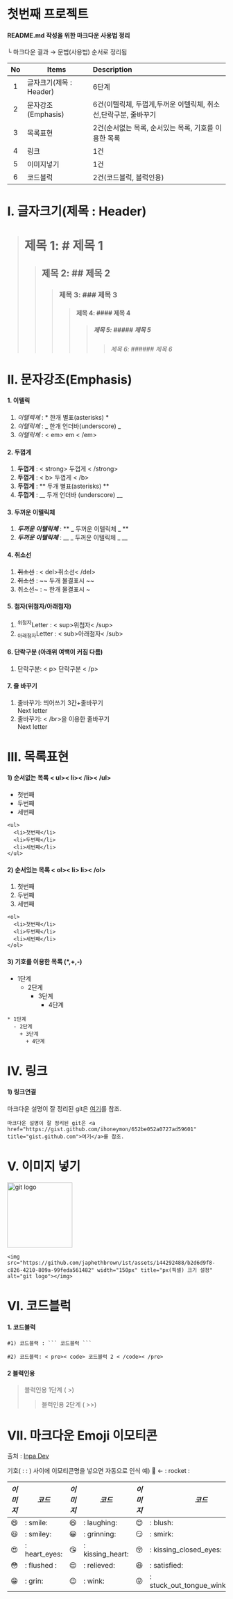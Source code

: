# 첫번째 프로젝트
#### README.md 작성을 위한 마크다운 사용법 정리
└ 마크다운 결과 → 문법(사용법) 순서로 정리됨

|No|Items|Description|
|:--:|--|:--|
| 1 | 글자크기(제목 : Header) | 6단계 |
| 2 | 문자강조(Emphasis) | 6건(이텔릭체, 두껍게,두꺼운 이텔릭체, 취소선,단락구분, 줄바꾸기 |
| 3 | 목록표현 | 2건(순서없는 목록, 순서있는 목록, 기호를 이용한 목록 |
| 4 | 링크 | 1건 |
| 5 | 이미지넣기 | 1건 |
| 6 | 코드블럭 | 2건(코드블럭, 블럭인용)  |

# Ⅰ. 글자크기(제목 : Header)
> # 제목 1: # 제목 1
>> ## 제목 2:  ## 제목 2
>>> ### 제목 3: ### 제목 3
>>>> #### 제목 4: #### 제목 4
>>>>> ##### 제목 5: ##### 제목 5
>>>>>> ###### 제목 6: ###### 제목 6

# Ⅱ. 문자강조(Emphasis)
#### 1. 이텔릭
  1) *이텔렉체* : * 한개 별표(asterisks) *
  2) _이텔릭체_ : _ 한개 언더바(underscore) _
  3) <em>이텔릭체</em> : < em> em < /em>
#### 2. 두껍게 
  1) <strong>두껍게</strong> : < strong> 두껍게 < /strong>
  2) <b>두껍게</b> : < b> 두껍게 < /b>
  3) **두껍게** : ** 두개 별표(asterisks) **
  4) __두껍게__ :  __ 두개 언더바 (underscore) __
#### 3. 두꺼운 이텔릭체
  1) **_두꺼운 이텔릭체_** :  ** _ 두꺼운 이텔릭체 _ **
  2)  ___두꺼운 이텔릭체___ : __ _ 두꺼운 이텔릭체 _ __
#### 4. 취소선
  1) <del>취소선</del> :  < del>취소선< /del>
  2)  ~~취소선~~ : ~~ 두개 물결표시 ~~
  3)   취소선~ : ~ 한개 물결표시 ~
#### 5. 첨자(위첨자/아래첨자)
  1) <sup>위첨자</sup>Letter : < sup>위첨자< /sup>
  2) <sub>아래첨자</sub>Letter : < sub>아래첨자< /sub>
#### 6. 단락구분 (아래위 여백이 커짐 다름)
  1) <p>단락구분: < p> 단락구분 < /p> </p> 
#### 7. 줄 바꾸기 
  1) 줄바꾸기: 띄어쓰기 3칸+줄바꾸기      
     Next letter
  3) 줄바꾸기: < /br>을 이용한 줄바꾸기</br>Next letter


# Ⅲ. 목록표현
#### 1) 순서없는 목록 < ul>< li>< /li>< /ul>
  <ul>
    <li>첫번째</li>
    <li>두번째</li>
    <li>세번째</li>
  </ul>

```
<ul>
  <li>첫번째</li>
  <li>두번째</li>
  <li>세번째</li>
</ul>
```
  
#### 2) 순서있는 목록 < ol>< li></li> li>< /ol>
  <ol>
    <li>첫번째</li>
    <li>두번째</li>
    <li>세번째</li>
  </ol>
  
```
<ol>
  <li>첫번째</li>
  <li>두번째</li>
  <li>세번째</li>
</ol>
```

#### 3) 기호를 이용한 목록 (*,+,-)
* 1단계
  - 2단계
    + 3단계
      + 4단계
```
* 1단계
  - 2단계
    + 3단계
      + 4단계
```



# Ⅳ. 링크
#### 1) 링크연결
마크다운 설명이 잘 정리된 git은 <a href="https://gist.github.com/ihoneymon/652be052a0727ad59601" title="gist.github.com">여기</a>를 참조.

```
마크다운 설명이 잘 정리된 git은 <a href="https://gist.github.com/ihoneymon/652be052a0727ad59601" title="gist.github.com">여기</a>를 참조.
```
# Ⅴ. 이미지 넣기
<img src="https://github.com/japhethbrown/1st/assets/144292488/b2d6d9f8-c826-4210-809a-99feda561482" width="150px" title="px(픽셀) 크기 설정" alt="git logo"></img>

```
<img src="https://github.com/japhethbrown/1st/assets/144292488/b2d6d9f8-c826-4210-809a-99feda561482" width="150px" title="px(픽셀) 크기 설정" alt="git logo"></img>
```

# Ⅵ. 코드블럭
#### 1. 코드블럭
```
#1) 코드블럭 : ``` 코드블럭 ```
```
<pre><code>#2) 코드블럭: < pre>< code> 코드블럭 2 < /code>< /pre> </code></pre>

#### 2 블럭인용
> 블럭인용 1단계 ( >)
>> 블럭인용 2단계 ( >>)

# Ⅶ. 마크다운 Emoji 이모티콘
출처 : <a href="https://inpa.tistory.com/entry/MarkDown-%F0%9F%93%9A-Emoji-%EC%9D%B4%EB%AA%A8%ED%8B%B0%EC%BD%98-%EC%82%AC%EC%9A%A9%ED%95%98%EA%B8%B0" title="Inpa Dev"> Inpa Dev </a>

기호( : : ) 사이에 이모티콘명을 넣으면 자동으로 인식
예) :rocket: ← : rocket :

|_**이미지**_|_코드_|_**이미지**_|_코드_|_**이미지**_|_코드_|
|:--:|--|:--:|--|:--:|--|
|😄|: smile:|😆|: laughing:|😊|: blush:|
|😃|: smiley:|😀|: grinning:|😏|: smirk:|
|😍|: heart_eyes:|😘|: kissing_heart:|😚|: kissing_closed_eyes:|
|😳|: flushed :|😌|: relieved:|😆|: satisfied:|
|😁|: grin:|😉|: wink:|😜|: stuck_out_tongue_winking_eye:|



